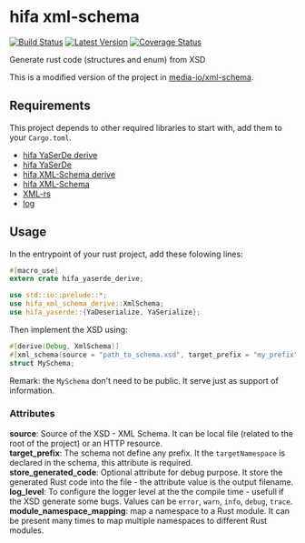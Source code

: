 # hifa xml-schema

[![Build Status]][travis] [![Latest Version]][crates.io] [![Coverage Status]][coveralls]

[Build Status]: https://travis-ci.org/media-io/hifa-xml-schema.svg?branch=master
[travis]: https://travis-ci.org/media-io/hifa-xml-schema
[Latest Version]: https://img.shields.io/crates/v/hifa-xml-schema.svg
[crates.io]: https://crates.io/crates/hifa-xml-schema
[Coverage Status]: https://coveralls.io/repos/github/media-io/hifa-xml-schema/badge.svg?branch=master
[coveralls]: https://coveralls.io/github/media-io/hifa-xml-schema?branch=master

Generate rust code (structures and enum) from XSD

This is a modified version of the project in [media-io/xml-schema](https://github.com/media-io/xml-schema).

## Requirements

This project depends to other required libraries to start with, add them to your `Cargo.toml`.

- [hifa YaSerDe derive](https://crates.io/crates/hifa_yaserde_derive)
- [hifa YaSerDe](https://crates.io/crates/hifa_yaserde)
- [hifa XML-Schema derive](https://crates.io/crates/hifa-xml-schema-derive)
- [hifa XML-Schema](https://crates.io/crates/hifa-xml-schema)
- [XML-rs](https://crates.io/crates/xml-rs)
- [log](https://crates.io/crates/log)

## Usage

In the entrypoint of your rust project, add these folowing lines:

```rust
#[macro_use]
extern crate hifa_yaserde_derive;

use std::io::prelude::*;
use hifa_xml_schema_derive::XmlSchema;
use hifa_yaserde::{YaDeserialize, YaSerialize};
```

Then implement the XSD using:

```rust
#[derive(Debug, XmlSchema)]
#[xml_schema(source = "path_to_schema.xsd", target_prefix = "my_prefix")]
struct MySchema;
```

Remark: the `MySchema` don't need to be public. It serve just as support of information.

### Attributes

**source**: Source of the XSD - XML Schema. It can be local file (related to the root of the project) or an HTTP resource.  
**target_prefix**: The schema not define any prefix. It the `targetNamespace` is declared in the schema, this attribute is required.  
**store_generated_code**: Optional attribute for debug purpose. It store the generated Rust code into the file - the attribute value is the output filename.  
**log_level**: To configure the logger level at the the compile time - usefull if the XSD generate some bugs. Values can be `error`, `warn`, `info`, `debug`, `trace`.  
**module_namespace_mapping**: map a namespace to a Rust module. It can be present many times to map multiple namespaces to different Rust modules.
